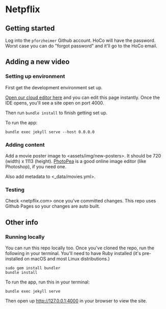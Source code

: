 # Netpflix

## Getting started

Log into the `pforzheimer` Github account. HoCo will have the password. Worst case you can do "forgot password"
and it'll go to the HoCo email.

## Adding a new video

### Setting up environment

First get the development environment set up. 

[Open our cloud editor here](https://gitpod.com#https://github.com/Netpflix/Netpflix.github.io)
and you can edit this page instantly. Once the IDE opens, you'll see a site open
on port 4000.

Then run `bundle install` to finish getting set up.

To run the app:

```
bundle exec jekyll serve --host 0.0.0.0
```

### Adding content

Add a movie poster image to <assets/img/new-posters>. It should be 720 (width) x 1113 (height).
[PhotoPea](https://www.photopea.com/) is a good online image editor (like Photoshop),
if you need one.

Also add metadata to <_data/movies.yml>.


### Testing

Check <netpflix.com> once you've committed changes. This repo uses Github Pages so your
changes are auto built.

## Other info

### Running locally

You can run this repo locally too. Once you've cloned the repo, run the following in your terminal. You'll need to have Ruby installed (it's pre-installed on macOS and most Linux distributions.)

```
sudo gem install bundler
bundle install
```

To run the app, run this in your terminal:

```
bundle exec jekyll serve
```

Then open up <http://127.0.0.1:4000> in your browser to view the site.
